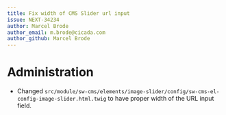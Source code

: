 ```yaml
---
title: Fix width of CMS Slider url input
issue: NEXT-34234
author: Marcel Brode
author_email: m.brode@cicada.com
author_github: Marcel Brode
---
```

# Administration
* Changed `src/module/sw-cms/elements/image-slider/config/sw-cms-el-config-image-slider.html.twig` to have proper width of the URL input field.
